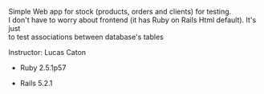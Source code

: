 Simple Web app for stock (products, orders and clients) for testing.  
I don't have to worry about frontend (it has Ruby on Rails Html default). It's just  
to test associations between database's tables

Instructor: Lucas Caton  

* Ruby 2.5.1p57

* Rails 5.2.1
